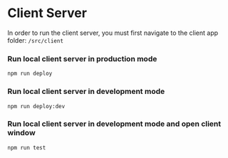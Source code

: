 # Client Server
In order to run the client server, you must first navigate to the client app folder: `/src/client`

### Run local client server in production mode
`npm run deploy`

### Run local client server in development mode
`npm run deploy:dev`

### Run local client server in development mode and open client window
`npm run test`